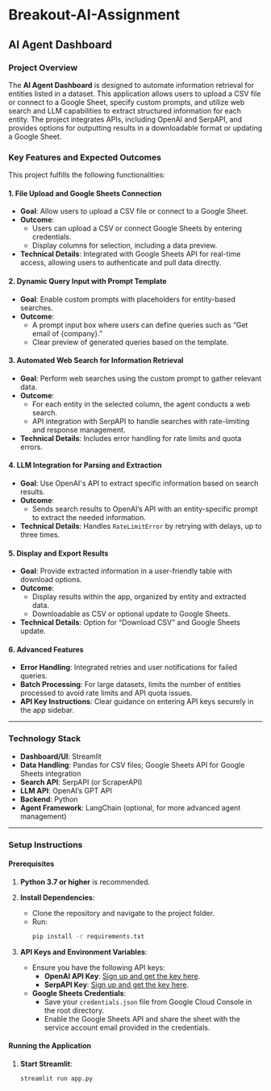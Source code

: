 # Breakout-AI-Assignment
## AI Agent Dashboard

### Project Overview

The **AI Agent Dashboard** is designed to automate information retrieval for entities listed in a dataset. This application allows users to upload a CSV file or connect to a Google Sheet, specify custom prompts, and utilize web search and LLM capabilities to extract structured information for each entity. The project integrates APIs, including OpenAI and SerpAPI, and provides options for outputting results in a downloadable format or updating a Google Sheet.

### Key Features and Expected Outcomes

This project fulfills the following functionalities:

#### 1. File Upload and Google Sheets Connection  
   - **Goal**: Allow users to upload a CSV file or connect to a Google Sheet.
   - **Outcome**: 
     - Users can upload a CSV or connect Google Sheets by entering credentials.
     - Display columns for selection, including a data preview.
   - **Technical Details**: Integrated with Google Sheets API for real-time access, allowing users to authenticate and pull data directly.

#### 2. Dynamic Query Input with Prompt Template  
   - **Goal**: Enable custom prompts with placeholders for entity-based searches.
   - **Outcome**: 
     - A prompt input box where users can define queries such as “Get email of {company}.”
     - Clear preview of generated queries based on the template.
  
#### 3. Automated Web Search for Information Retrieval  
   - **Goal**: Perform web searches using the custom prompt to gather relevant data.
   - **Outcome**:
     - For each entity in the selected column, the agent conducts a web search.
     - API integration with SerpAPI to handle searches with rate-limiting and response management.
   - **Technical Details**: Includes error handling for rate limits and quota errors.
   
#### 4. LLM Integration for Parsing and Extraction  
   - **Goal**: Use OpenAI's API to extract specific information based on search results.
   - **Outcome**:
     - Sends search results to OpenAI’s API with an entity-specific prompt to extract the needed information.
   - **Technical Details**: Handles `RateLimitError` by retrying with delays, up to three times.

#### 5. Display and Export Results  
   - **Goal**: Provide extracted information in a user-friendly table with download options.
   - **Outcome**:
     - Display results within the app, organized by entity and extracted data.
     - Downloadable as CSV or optional update to Google Sheets.
   - **Technical Details**: Option for “Download CSV” and Google Sheets update.

#### 6. Advanced Features  
   - **Error Handling**: Integrated retries and user notifications for failed queries.
   - **Batch Processing**: For large datasets, limits the number of entities processed to avoid rate limits and API quota issues.
   - **API Key Instructions**: Clear guidance on entering API keys securely in the app sidebar.

---

### Technology Stack
- **Dashboard/UI**: Streamlit
- **Data Handling**: Pandas for CSV files; Google Sheets API for Google Sheets integration
- **Search API**: SerpAPI (or ScraperAPI)
- **LLM API**: OpenAI’s GPT API
- **Backend**: Python
- **Agent Framework**: LangChain (optional, for more advanced agent management)

---

### Setup Instructions

#### Prerequisites
1. **Python 3.7 or higher** is recommended.
2. **Install Dependencies**:
   - Clone the repository and navigate to the project folder.
   - Run:
     ```bash
     pip install -r requirements.txt
     ```

3. **API Keys and Environment Variables**:
   - Ensure you have the following API keys:
     - **OpenAI API Key**: [Sign up and get the key here](https://platform.openai.com/signup).
     - **SerpAPI Key**: [Sign up and get the key here](https://serpapi.com/).
   - **Google Sheets Credentials**:
     - Save your `credentials.json` file from Google Cloud Console in the root directory.
     - Enable the Google Sheets API and share the sheet with the service account email provided in the credentials.

#### Running the Application
1. **Start Streamlit**:
   ```bash
   streamlit run app.py
